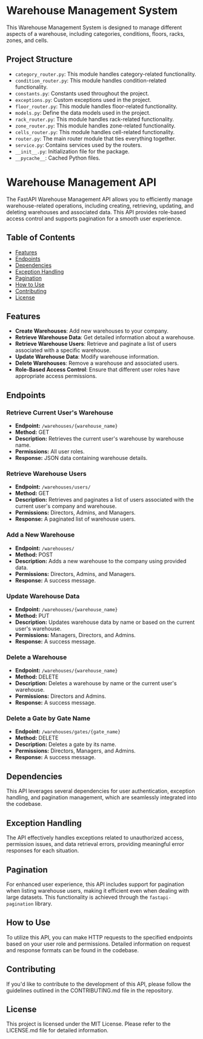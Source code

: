 # Warehouse Management System

This Warehouse Management System is designed to manage different aspects of a warehouse, including categories, conditions, floors, racks, zones, and cells.

## Project Structure

- `category_router.py`: This module handles category-related functionality.
- `condition_router.py`: This module handles condition-related functionality.
- `constants.py`: Constants used throughout the project.
- `exceptions.py`: Custom exceptions used in the project.
- `floor_router.py`: This module handles floor-related functionality.
- `models.py`: Define the data models used in the project.
- `rack_router.py`: This module handles rack-related functionality.
- `zone_router.py`: This module handles zone-related functionality.
- `cells_router.py`: This module handles cell-related functionality.
- `router.py`: The main router module that ties everything together.
- `service.py`: Contains services used by the routers.
- `__init__.py`: Initialization file for the package.
- `__pycache__`: Cached Python files.


# Warehouse Management API

The FastAPI Warehouse Management API allows you to efficiently manage warehouse-related operations, including creating, retrieving, updating, and deleting warehouses and associated data. This API provides role-based access control and supports pagination for a smooth user experience.

## Table of Contents

- [Features](#features)
- [Endpoints](#endpoints)
- [Dependencies](#dependencies)
- [Exception Handling](#exception-handling)
- [Pagination](#pagination)
- [How to Use](#how-to-use)
- [Contributing](#contributing)
- [License](#license)

## Features

- **Create Warehouses**: Add new warehouses to your company.
- **Retrieve Warehouse Data**: Get detailed information about a warehouse.
- **Retrieve Warehouse Users**: Retrieve and paginate a list of users associated with a specific warehouse.
- **Update Warehouse Data**: Modify warehouse information.
- **Delete Warehouses**: Remove a warehouse and associated users.
- **Role-Based Access Control**: Ensure that different user roles have appropriate access permissions.

## Endpoints

### Retrieve Current User's Warehouse

- **Endpoint:** `/warehouses/{warehouse_name}`
- **Method:** GET
- **Description:** Retrieves the current user's warehouse by warehouse name.
- **Permissions:** All user roles.
- **Response:** JSON data containing warehouse details.

### Retrieve Warehouse Users

- **Endpoint:** `/warehouses/users/`
- **Method:** GET
- **Description:** Retrieves and paginates a list of users associated with the current user's company and warehouse.
- **Permissions:** Directors, Admins, and Managers.
- **Response:** A paginated list of warehouse users.

### Add a New Warehouse

- **Endpoint:** `/warehouses/`
- **Method:** POST
- **Description:** Adds a new warehouse to the company using provided data.
- **Permissions:** Directors, Admins, and Managers.
- **Response:** A success message.

### Update Warehouse Data

- **Endpoint:** `/warehouses/{warehouse_name}`
- **Method:** PUT
- **Description:** Updates warehouse data by name or based on the current user's warehouse.
- **Permissions:** Managers, Directors, and Admins.
- **Response:** A success message.

### Delete a Warehouse

- **Endpoint:** `/warehouses/{warehouse_name}`
- **Method:** DELETE
- **Description:** Deletes a warehouse by name or the current user's warehouse.
- **Permissions:** Directors and Admins.
- **Response:** A success message.

### Delete a Gate by Gate Name

- **Endpoint:** `/warehouses/gates/{gate_name}`
- **Method:** DELETE
- **Description:** Deletes a gate by its name.
- **Permissions:** Directors, Managers, and Admins.
- **Response:** A success message.

## Dependencies

This API leverages several dependencies for user authentication, exception handling, and pagination management, which are seamlessly integrated into the codebase.

## Exception Handling

The API effectively handles exceptions related to unauthorized access, permission issues, and data retrieval errors, providing meaningful error responses for each situation.

## Pagination

For enhanced user experience, this API includes support for pagination when listing warehouse users, making it efficient even when dealing with large datasets. This functionality is achieved through the `fastapi-pagination` library.

## How to Use

To utilize this API, you can make HTTP requests to the specified endpoints based on your user role and permissions. Detailed information on request and response formats can be found in the codebase.

## Contributing

If you'd like to contribute to the development of this API, please follow the guidelines outlined in the CONTRIBUTING.md file in the repository.

## License

This project is licensed under the MIT License. Please refer to the LICENSE.md file for detailed information.